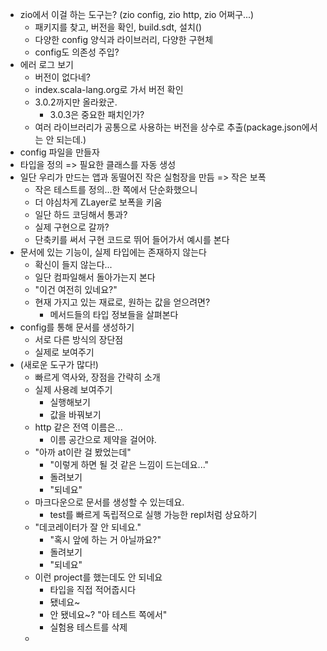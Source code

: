 - zio에서 이걸 하는 도구는? (zio config, zio http, zio 어쩌구...)
	- 패키지를 찾고, 버전을 확인, build.sdt, 설치()
	- 다양한 config 양식과 라이브러리, 다양한 구현체
	- config도 의존성 주입?
- 에러 로그 보기
	- 버전이 없다네?
	- index.scala-lang.org로 가서 버전 확인
	- 3.0.2까지만 올라왔군.
		- 3.0.3은 중요한 패치인가?
	- 여러 라이브러리가 공통으로 사용하는 버전을 상수로 추출(package.json에서는 안 되는데.)
- config 파일을 만들자
- 타입을 정의 => 필요한 클래스를 자동 생성
- 일단 우리가 만드는 앱과 동떨어진 작은 실험장을 만듬 => 작은 보폭
	- 작은 테스트를 정의...한 쪽에서 단순화했으니
	- 더 야심차게 ZLayer로 보폭을 키움
	- 일단 하드 코딩해서 통과?
	- 실제 구현으로 갈까?
	- 단축키를 써서 구현 코드로 뛰어 들어가서 예시를 본다
- 문서에 있는 기능이, 실제 타입에는 존재하지 않는다
	- 확신이 들지 않는다...
	- 일단 컴파일해서 돌아가는지 본다
	- "이건 여전히 있네요?"
	- 현재 가지고 있는 재료로, 원하는 값을 얻으려면?
		- 메서드들의 타입 정보들을 살펴본다
- config를 통해 문서를 생성하기
	- 서로 다른 방식의 장단점
	- 실제로 보여주기
- (새로운 도구가 많다!)
	- 빠르게 역사와, 장점을 간략히 소개
	- 실제 사용례 보여주기
		- 실행해보기
		- 값을 바꿔보기
	- http 같은 전역 이름은...
		- 이름 공간으로 제약을 걸어야.
	- "아까 at이란 걸 봤었는데"
		- "이렇게 하면 될 것 같은 느낌이 드는데요..."
		- 돌려보기
		- "되네요"
	- 마크다운으로 문서를 생성할 수 있는데요.
		- test를 빠르게 독립적으로 실행 가능한 repl처럼 상요하기
	- "데코레이터가 잘 안 되네요."
		- "혹시 앞에 하는 거 아닐까요?"
		- 돌려보기
		- "되네요"
	- 이런 project를 했는데도 안 되네요
		- 타입을 직접 적어줍시다
		- 됐네요~
		- 안 됐네요~? "아 테스트 쪽에서"
		- 실험용 테스트를 삭제
	-